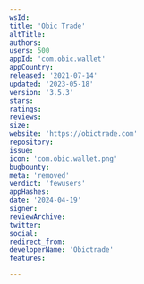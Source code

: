 ```yaml
---
wsId: 
title: 'Obic Trade'
altTitle: 
authors: 
users: 500
appId: 'com.obic.wallet'
appCountry: 
released: '2021-07-14'
updated: '2023-05-18'
version: '3.5.3'
stars: 
ratings: 
reviews: 
size: 
website: 'https://obictrade.com'
repository: 
issue: 
icon: 'com.obic.wallet.png'
bugbounty: 
meta: 'removed'
verdict: 'fewusers'
appHashes: 
date: '2024-04-19'
signer: 
reviewArchive: 
twitter: 
social: 
redirect_from: 
developerName: 'Obictrade'
features: 

---
```


